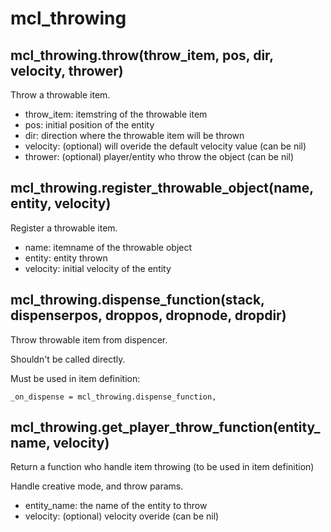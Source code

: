 # mcl_throwing

## mcl_throwing.throw(throw_item, pos, dir, velocity, thrower)
Throw a throwable item.

* throw_item: itemstring of the throwable item
* pos: initial position of the entity
* dir: direction where the throwable item will be thrown
* velocity: (optional) will overide the default velocity value (can be nil)
* thrower: (optional) player/entity who throw the object (can be nil)

## mcl_throwing.register_throwable_object(name, entity, velocity)
Register a throwable item.

* name: itemname of the throwable object
* entity: entity thrown
* velocity: initial velocity of the entity

## mcl_throwing.dispense_function(stack, dispenserpos, droppos, dropnode, dropdir)
Throw throwable item from dispencer.

Shouldn't be called directly.

Must be used in item definition:

`_on_dispense = mcl_throwing.dispense_function,`

## mcl_throwing.get_player_throw_function(entity_name, velocity)

Return a function who handle item throwing (to be used in item definition)

Handle creative mode, and throw params.

* entity_name: the name of the entity to throw
* velocity: (optional) velocity overide (can be nil)
